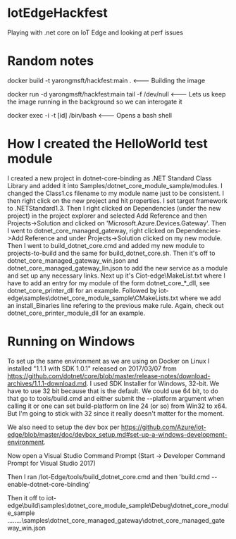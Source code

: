 # IotEdgeHackfest
Playing with .net core on IoT Edge and looking at perf issues

# Random notes
docker build -t yarongmsft/hackfest:main .  <--- Building the image

docker run -d yarongmsft/hackfest:main tail -f /dev/null <--- Lets us keep the image running in the background so we can interogate it

docker exec -i -t [id] /bin/bash <--- Opens a bash shell

# How I created the HelloWorld test module
I created a new project in dotnet-core-binding as .NET Standard Class Library and added it into Samples/dotnet_core_module_sample/modules. I changed the Class1.cs filename to my module name just to be consistent. I then right click on the new project and hit properties. I set target framework to .NETStandard1.3. Then I right clicked on Dependencies (under the new project) in the project explorer and selected Add Reference and then Projects->Solution and clicked on 'Microsoft.Azure.Devices.Gateway'. Then I went to dotnet_core_managed_gateway, right clicked on Dependencies->Add Reference and under Projects->Solution clicked on my new module. Then I went to build_dotnet_core.cmd and added my new module to projects-to-build and the same for build_dotnet_core.sh. Then it's off to dotnet_core_managed_gateway_win.json and dotnet_core_managed_gateway_lin.json to add the new service as a module and set up any necessary links. Next up it's Ciot-edge\MakeList.txt where I have to add an entry for my module of the form dotnet_core_*_dll, see dotnet_core_printer_dll for an example. Followed by iot-edge\samples\dotnet_core_module_sample\CMakeLists.txt where we add an install_Binaries line refering to the previous make rule. Again, check out dotnet_core_printer_module_dll for an example.

# Running on Windows
To set up the same environment as we are using on Docker on Linux I installed "1.1.1 with SDK 1.0.1" released on 2017/03/07 from https://github.com/dotnet/core/blob/master/release-notes/download-archives/1.1.1-download.md. I used SDK Installer for Windows, 32-bit. We have to use 32 bit because that is the default. We could use 64 bit, to do that go to tools/build.cmd and either submit the --platform argument when calling it or one can set build-platform on line 24 (or so) from Win32 to x64. But I'm going to stick with 32 since it really doesn't matter for the moment.

We also need to setup the dev box per https://github.com/Azure/iot-edge/blob/master/doc/devbox_setup.md#set-up-a-windows-development-environment.

Now open a Visual Studio Command Prompt (Start -> Developer Command Prompt for Visual Studio 2017)

Then I ran /Iot-Edge/tools/build_dotnet_core.cmd and then 'build.cmd --enable-dotnet-core-binding'

Then it off to iot-edge\build\samples\dotnet_core_module_sample\Debug\dotnet_core_module_sample ..\..\..\..\samples\dotnet_core_managed_gateway\dotnet_core_managed_gateway_win.json
